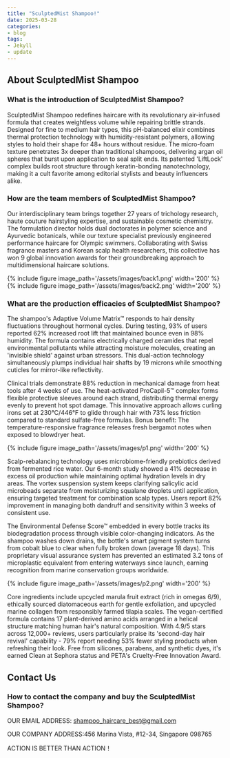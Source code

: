```yaml
---
title: "SculptedMist Shampoo!"
date: 2025-03-28
categories:
- blog
tags:
- Jekyll
- update
---
```


## About SculptedMist Shampoo

### What is the introduction of SculptedMist Shampoo?
SculptedMist Shampoo redefines haircare with its revolutionary air-infused formula that creates weightless volume while repairing brittle strands. Designed for fine to medium hair types, this pH-balanced elixir combines thermal protection technology with humidity-resistant polymers, allowing styles to hold their shape for 48+ hours without residue. The micro-foam texture penetrates 3x deeper than traditional shampoos, delivering argan oil spheres that burst upon application to seal split ends. Its patented 'LiftLock' complex builds root structure through keratin-bonding nanotechnology, making it a cult favorite among editorial stylists and beauty influencers alike.

### How are the team members of SculptedMist Shampoo?
Our interdisciplinary team brings together 27 years of trichology research, haute couture hairstyling expertise, and sustainable cosmetic chemistry. The formulation director holds dual doctorates in polymer science and Ayurvedic botanicals, while our texture specialist previously engineered performance haircare for Olympic swimmers. Collaborating with Swiss fragrance masters and Korean scalp health researchers, this collective has won 9 global innovation awards for their groundbreaking approach to multidimensional haircare solutions.

{% include figure image_path='/assets/images/back1.png' width='200' %}
{% include figure image_path='/assets/images/back2.png' width='200' %}

### What are the production efficacies of SculptedMist Shampoo?
The shampoo's Adaptive Volume Matrix™ responds to hair density fluctuations throughout hormonal cycles. During testing, 93% of users reported 62% increased root lift that maintained bounce even in 98% humidity. The formula contains electrically charged ceramides that repel environmental pollutants while attracting moisture molecules, creating an 'invisible shield' against urban stressors. This dual-action technology simultaneously plumps individual hair shafts by 19 microns while smoothing cuticles for mirror-like reflectivity.

Clinical trials demonstrate 88% reduction in mechanical damage from heat tools after 4 weeks of use. The heat-activated ProCapil-5™ complex forms flexible protective sleeves around each strand, distributing thermal energy evenly to prevent hot spot damage. This innovative approach allows curling irons set at 230°C/446°F to glide through hair with 73% less friction compared to standard sulfate-free formulas. Bonus benefit: The temperature-responsive fragrance releases fresh bergamot notes when exposed to blowdryer heat.

{% include figure image_path='/assets/images/p1.png' width='200' %}

Scalp-rebalancing technology uses microbiome-friendly prebiotics derived from fermented rice water. Our 6-month study showed a 41% decrease in excess oil production while maintaining optimal hydration levels in dry areas. The vortex suspension system keeps clarifying salicylic acid microbeads separate from moisturizing squalane droplets until application, ensuring targeted treatment for combination scalp types. Users report 82% improvement in managing both dandruff and sensitivity within 3 weeks of consistent use.

The Environmental Defense Score™ embedded in every bottle tracks its biodegradation process through visible color-changing indicators. As the shampoo washes down drains, the bottle's smart pigment system turns from cobalt blue to clear when fully broken down (average 18 days). This proprietary visual assurance system has prevented an estimated 3.2 tons of microplastic equivalent from entering waterways since launch, earning recognition from marine conservation groups worldwide.

{% include figure image_path='/assets/images/p2.png' width='200' %}

Core ingredients include upcycled marula fruit extract (rich in omegas 6/9), ethically sourced diatomaceous earth for gentle exfoliation, and upcycled marine collagen from responsibly farmed tilapia scales. The vegan-certified formula contains 17 plant-derived amino acids arranged in a helical structure matching human hair's natural composition. With 4.9/5 stars across 12,000+ reviews, users particularly praise its 'second-day hair revival' capability - 79% report needing 53% fewer styling products when refreshing their look. Free from silicones, parabens, and synthetic dyes, it's earned Clean at Sephora status and PETA's Cruelty-Free Innovation Award.

## Contact Us

### How to contact the company and buy the SculptedMist Shampoo?

OUR EMAIL ADDRESS: shampoo_haircare_best@gmail.com

OUR COMPANY ADDRESS:456 Marina Vista, #12-34, Singapore 098765

ACTION IS BETTER THAN ACTION！
